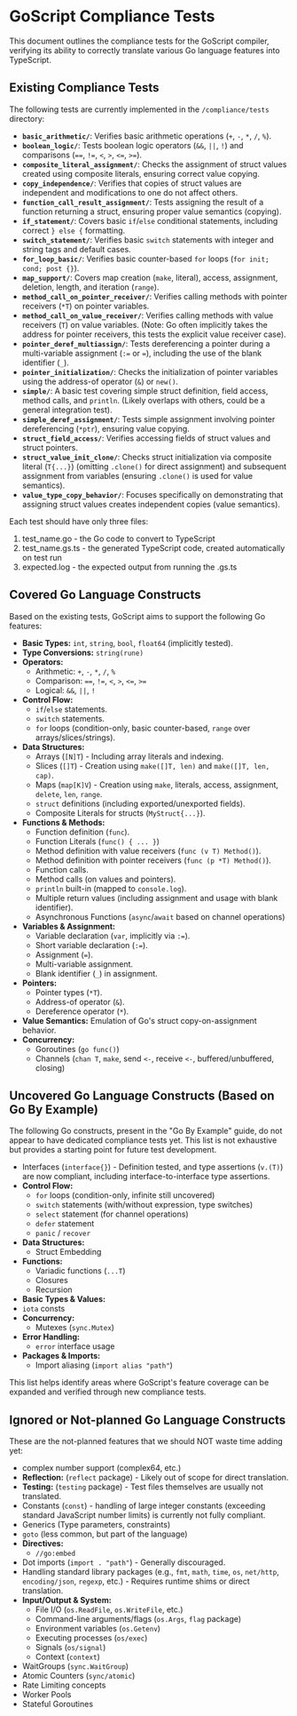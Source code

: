# GoScript Compliance Tests

This document outlines the compliance tests for the GoScript compiler, verifying its ability to correctly translate various Go language features into TypeScript.

## Existing Compliance Tests

The following tests are currently implemented in the `/compliance/tests` directory:

*   **`basic_arithmetic/`**: Verifies basic arithmetic operations (`+`, `-`, `*`, `/`, `%`).
*   **`boolean_logic/`**: Tests boolean logic operators (`&&`, `||`, `!`) and comparisons (`==`, `!=`, `<`, `>`, `<=`, `>=`).
*   **`composite_literal_assignment/`**: Checks the assignment of struct values created using composite literals, ensuring correct value copying.
*   **`copy_independence/`**: Verifies that copies of struct values are independent and modifications to one do not affect others.
*   **`function_call_result_assignment/`**: Tests assigning the result of a function returning a struct, ensuring proper value semantics (copying).
*   **`if_statement/`**: Covers basic `if`/`else` conditional statements, including correct `} else {` formatting.
*   **`switch_statement/`**: Verifies basic `switch` statements with integer and string tags and default cases.
*   **`for_loop_basic/`**: Verifies basic counter-based `for` loops (`for init; cond; post {}`).
*   **`map_support/`**: Covers map creation (`make`, literal), access, assignment, deletion, length, and iteration (`range`).
*   **`method_call_on_pointer_receiver/`**: Verifies calling methods with pointer receivers (`*T`) on pointer variables.
*   **`method_call_on_value_receiver/`**: Verifies calling methods with value receivers (`T`) on value variables. (Note: Go often implicitly takes the address for pointer receivers, this tests the explicit value receiver case).
*   **`pointer_deref_multiassign/`**: Tests dereferencing a pointer during a multi-variable assignment (`:=` or `=`), including the use of the blank identifier (`_`).
*   **`pointer_initialization/`**: Checks the initialization of pointer variables using the address-of operator (`&`) or `new()`.
*   **`simple/`**: A basic test covering simple struct definition, field access, method calls, and `println`. (Likely overlaps with others, could be a general integration test).
*   **`simple_deref_assignment/`**: Tests simple assignment involving pointer dereferencing (`*ptr`), ensuring value copying.
*   **`struct_field_access/`**: Verifies accessing fields of struct values and struct pointers.
*   **`struct_value_init_clone/`**: Checks struct initialization via composite literal (`T{...}`) (omitting `.clone()` for direct assignment) and subsequent assignment from variables (ensuring `.clone()` is used for value semantics).
*   **`value_type_copy_behavior/`**: Focuses specifically on demonstrating that assigning struct values creates independent copies (value semantics).

Each test should have only three files:

1. test_name.go - the Go code to convert to TypeScript
2. test_name.gs.ts - the generated TypeScript code, created automatically on test run
3. expected.log - the expected output from running the .gs.ts

## Covered Go Language Constructs

Based on the existing tests, GoScript aims to support the following Go features:

*   **Basic Types:** `int`, `string`, `bool`, `float64` (implicitly tested).
*   **Type Conversions:** `string(rune)`
*   **Operators:**
    *   Arithmetic: `+`, `-`, `*`, `/`, `%`
    *   Comparison: `==`, `!=`, `<`, `>`, `<=`, `>=`
    *   Logical: `&&`, `||`, `!`
*   **Control Flow:**
    *   `if`/`else` statements.
    *   `switch` statements.
    *   `for` loops (condition-only, basic counter-based, `range` over arrays/slices/strings).
*   **Data Structures:**
    *   Arrays (`[N]T`) - Including array literals and indexing.
    *   Slices (`[]T`) - Creation using `make([]T, len)` and `make([]T, len, cap)`.
    *   Maps (`map[K]V`) - Creation using `make`, literals, access, assignment, `delete`, `len`, `range`.
    *   `struct` definitions (including exported/unexported fields).
    *   Composite Literals for structs (`MyStruct{...}`).
*   **Functions & Methods:**
    *   Function definition (`func`).
    *   Function Literals (`func() { ... }`)
    *   Method definition with value receivers (`func (v T) Method()`).
    *   Method definition with pointer receivers (`func (p *T) Method()`).
    *   Function calls.
    *   Method calls (on values and pointers).
    *   `println` built-in (mapped to `console.log`).
    *   Multiple return values (including assignment and usage with blank identifier).
    *   Asynchronous Functions (`async`/`await` based on channel operations)
*   **Variables & Assignment:**
    *   Variable declaration (`var`, implicitly via `:=`).
    *   Short variable declaration (`:=`).
    *   Assignment (`=`).
    *   Multi-variable assignment.
    *   Blank identifier (`_`) in assignment.
*   **Pointers:**
    *   Pointer types (`*T`).
    *   Address-of operator (`&`).
    *   Dereference operator (`*`).
*   **Value Semantics:** Emulation of Go's struct copy-on-assignment behavior.
*   **Concurrency:**
    *   Goroutines (`go func()`)
    *   Channels (`chan T`, `make`, send `<-`, receive `<-`, buffered/unbuffered, closing)

## Uncovered Go Language Constructs (Based on Go By Example)

The following Go constructs, present in the "Go By Example" guide, do not appear to have dedicated compliance tests yet. This list is not exhaustive but provides a starting point for future test development.

*   Interfaces (`interface{}`) - Definition tested, and type assertions (`v.(T)`) are now compliant, including interface-to-interface type assertions.
*   **Control Flow:**
    *   `for` loops (condition-only, infinite still uncovered)
    *   `switch` statements (with/without expression, type switches)
    *   `select` statement (for channel operations)
    *   `defer` statement
    *   `panic` / `recover`
*   **Data Structures:**
    *   Struct Embedding
*   **Functions:**
    *   Variadic functions (`...T`)
    *   Closures
    *   Recursion
*   **Basic Types & Values:**
   *   `iota` consts
*   **Concurrency:**
    *   Mutexes (`sync.Mutex`)
*   **Error Handling:**
    *   `error` interface usage
*   **Packages & Imports:**
    *   Import aliasing (`import alias "path"`)

This list helps identify areas where GoScript's feature coverage can be expanded and verified through new compliance tests.

## Ignored or Not-planned Go Language Constructs

These are the not-planned features that we should NOT waste time adding yet:

* complex number support (complex64, etc.)
*   **Reflection:** (`reflect` package) - Likely out of scope for direct translation.
*   **Testing:** (`testing` package) - Test files themselves are usually not translated.
*   Constants (`const`) - handling of large integer constants (exceeding standard JavaScript number limits) is currently not fully compliant.
*   Generics (Type parameters, constraints)
*   `goto` (less common, but part of the language)
*   **Directives:**
    *   `//go:embed`
*   Dot imports (`import . "path"`) - Generally discouraged.
*   Handling standard library packages (e.g., `fmt`, `math`, `time`, `os`, `net/http`, `encoding/json`, `regexp`, etc.) - Requires runtime shims or direct translation.
*   **Input/Output & System:**
    *   File I/O (`os.ReadFile`, `os.WriteFile`, etc.)
    *   Command-line arguments/flags (`os.Args`, `flag` package)
    *   Environment variables (`os.Getenv`)
    *   Executing processes (`os/exec`)
    *   Signals (`os/signal`)
    *   Context (`context`)
*   WaitGroups (`sync.WaitGroup`)
*   Atomic Counters (`sync/atomic`)
*   Rate Limiting concepts
*   Worker Pools
*   Stateful Goroutines
